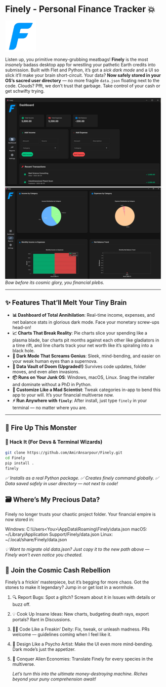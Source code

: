 # Finely - Personal Finance Tracker 💥

<img src="https://github.com/AmirAnsarpour/Finely/raw/main/finely/assets/icon/icon-tra.png" width="100">

Listen up, you primitive money-grubbing meatbags! **Finely** is the most _insanely_ badass desktop app for wrestling your pathetic Earth credits into submission. Built with Flet and Python, it’s got a _sick dark mode_ and a UI so slick it’ll make your brain short-circuit. Your data? **Now safely stored in your OS’s sacred user directory** — no more fragile `data.json` floating next to the code. Clouds? Pfft, we don’t trust that garbage. Take control of your cash or get schwifty trying.

![Finely Dashboard](https://github.com/AmirAnsarpour/Finely/raw/main/finely/assets/screenshots/dashboard.jpg)![Finely Reports](https://github.com/AmirAnsarpour/Finely/raw/main/finely/assets/screenshots/reports.jpg)\
_Bow before its cosmic glory, you financial plebs._

---

## ✨ Features That’ll Melt Your Tiny Brain

- **📊 Dashboard of Total Annihilation**: Real-time income, expenses, and net balance stats in glorious dark mode. Face your monetary screw-ups head-on!
- **📈 Charts That Break Reality**: Pie charts slice your spending like a plasma blade, bar charts pit months against each other like gladiators in a time rift, and line charts track your net worth like it’s spiraling into a black hole.
- **🖤 Dark Mode That Screams Genius**: Sleek, mind-bending, and easier on your weak human eyes than a supernova.
- **💾 Data Vault of Doom (Upgraded!)** Survives code updates, folder moves, and even alien invasions.
- **📦 Runs on Your Junk OS**: Windows, macOS, Linux. Snag the installer and dominate without a PhD in Python.
- **🔧 Customize Like a Mad Scientist**: Tweak categories in-app to bend this app to your will. It’s your financial multiverse now.
- **⚡ Run Anywhere with `finely`**: After install, just type `finely` in your terminal — no matter where you are.

---

## 🚀 Fire Up This Monster

### 🧠 Hack It (For Devs & Terminal Wizards)

```bash
git clone https://github.com/AmirAnsarpour/Finely.git
cd Finely
pip install .
finely
```

_✅ Installs as a real Python package.
✅ Creates finely command globally.
✅ Data saved safely in user directory — not next to code!_

## 🗃️ Where’s My Precious Data?

Finely no longer trusts your chaotic project folder. Your financial empire is now stored in:

Windows: C:\Users\<You>\AppData\Roaming\Finely\data.json
macOS: ~/Library/Application Support/Finely/data.json
Linux: ~/.local/share/Finely/data.json

_💡 Want to migrate old data.json? Just copy it to the new path above — Finely won’t even notice you cheated._

## 🤝 Join the Cosmic Cash Rebellion

Finely’s a frickin’ masterpiece, but it’s begging for more chaos. Got the stones to make it legendary? Jump in or get lost in a wormhole.

1. 🔍 Report Bugs: Spot a glitch? Scream about it in Issues with details or buzz off.
2. 💡 Cook Up Insane Ideas: New charts, budgeting death rays, export portals? Rant in Discussions.
3. 👨‍💻 Code Like a Freakin’ Deity: Fix, tweak, or unleash madness. PRs welcome — guidelines coming when I feel like it.
4. 🎨 Design Like a Psycho Artist: Make the UI even more mind-bending. Dark mode’s just the appetizer.
5. 🌌 Conquer Alien Economies: Translate Finely for every species in the multiverse.

   _Let’s turn this into the ultimate money-destroying machine. Riches beyond your puny comprehension await!_
